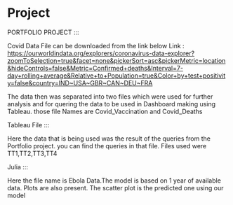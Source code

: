 # Project


PORTFOLIO PROJECT :::

Covid Data File can be downloaded from the link below
Link : https://ourworldindata.org/explorers/coronavirus-data-explorer?zoomToSelection=true&facet=none&pickerSort=asc&pickerMetric=location&hideControls=false&Metric=Confirmed+deaths&Interval=7-day+rolling+average&Relative+to+Population=true&Color+by+test+positivity=false&country=IND~USA~GBR~CAN~DEU~FRA

The data then was separated into two files which were used for further analysis and for quering the data to be used in Dashboard making using Tableau.
those file Names are Covid_Vaccination and Covid_Deaths


Tableau File ::: 

Here the data that is being used was the result of the queries from the Portfolio project. you can find the queries in that file.
Files used were TT1,TT2,TT3,TT4



Julia :::

Here the file name is Ebola Data.The model is based on 1 year of available data.
Plots are also present. The scatter plot is the predicted one using our model
